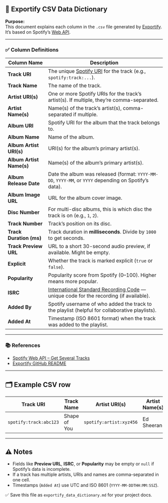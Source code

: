 ## 📑 Exportify CSV Data Dictionary

**Purpose:**  
This document explains each column in the `.csv` file generated by [Exportify](https://github.com/watsonbox/exportify).  
It’s based on Spotify’s [Web API](https://developer.spotify.com/documentation/web-api/reference/get-several-tracks).

---

### ✅ Column Definitions

| **Column Name**           | **Description**                                                                                                                                                                                                                           |
|---------------------------|-------------------------------------------------------------------------------------------------------------------------------------------------------------------------------------------------------------------------------------------|
| **Track URI**             | The unique [Spotify URI](https://developer.spotify.com/documentation/web-api/#spotify-uris-and-ids) for the track (e.g., `spotify:track:...`).                                                                                            |
| **Track Name**            | The name of the track.                                                                                                                                                                                                                   |
| **Artist URI(s)**         | One or more Spotify URIs for the track’s artist(s). If multiple, they’re comma-separated.                                                                                                                                                |
| **Artist Name(s)**        | Name(s) of the track’s artist(s), comma-separated if multiple.                                                                                                                                                                           |
| **Album URI**             | Spotify URI for the album that the track belongs to.                                                                                                                                                                                     |
| **Album Name**            | Name of the album.                                                                                                                                                                                                                       |
| **Album Artist URI(s)**   | URI(s) for the album’s primary artist(s).                                                                                                                                                                                                |
| **Album Artist Name(s)**  | Name(s) of the album’s primary artist(s).                                                                                                                                                                                                |
| **Album Release Date**    | Date the album was released (format: `YYYY-MM-DD`, `YYYY-MM`, or `YYYY` depending on Spotify’s data).                                                                                                                                    |
| **Album Image URL**       | URL for the album cover image.                                                                                                                                                                                                           |
| **Disc Number**           | For multi-disc albums, this is which disc the track is on (e.g., `1`, `2`).                                                                                                                                                             |
| **Track Number**          | Track’s position on its disc.                                                                                                                                                                                                            |
| **Track Duration (ms)**   | Track duration in **milliseconds**. Divide by `1000` to get seconds.                                                                                                               |
| **Track Preview URL**     | URL to a short 30-second audio preview, if available. Might be empty.                                                                                                                              |
| **Explicit**              | Whether the track is marked explicit (`true` or `false`).                                                                                                                                                                                |
| **Popularity**            | Popularity score from Spotify (0–100). Higher means more popular.                                                                                                                                                                        |
| **ISRC**                  | [International Standard Recording Code](https://en.wikipedia.org/wiki/International_Standard_Recording_Code) — unique code for the recording (if available).                                                                             |
| **Added By**              | Spotify username of who added the track to the playlist (helpful for collaborative playlists).                                                                                                    |
| **Added At**              | Timestamp (ISO 8601 format) when the track was added to the playlist.                                                                                                                             |

---

### 📚 References
- [Spotify Web API – Get Several Tracks](https://developer.spotify.com/documentation/web-api/reference/get-several-tracks)  
- [Exportify GitHub README](https://github.com/watsonbox/exportify/blob/master/README.md)

---

## 🗂️ Example CSV row

| Track URI             | Track Name | Artist URI(s) | Artist Name(s) | ... | Added At                |
|-----------------------|-------------|----------------|-----------------|-----|-------------------------|
| `spotify:track:abc123` | Shape of You | `spotify:artist:xyz456` | Ed Sheeran | ... | `2024-07-11T14:23:00Z` |

---

## ⚠️ Notes
- Fields like **Preview URL**, **ISRC**, or **Popularity** may be empty or `null` if Spotify’s data is incomplete.
- If a track has multiple artists, URIs and names are comma-separated in one cell.
- Timestamps (`Added At`) use UTC and ISO 8601 (`YYYY-MM-DDTHH:MM:SSZ`).

✅ Save this file as `exportify_data_dictionary.md` for your project docs.

